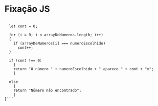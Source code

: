 # Fixação JS

```function contaOcorrencias(arrayDeNumeros, numeroEscolhido) {
  
  let cont = 0;
  
  for (i = 0; i < arrayDeNumeros.length; i++)
  {
    if (arrayDeNumeros[i] === numeroEscolhido)
      cont++;
  }
  
  if (cont !== 0)
    {
    return "O número " + numeroEscolhido + " aparece " + cont + "x";
    }
  
  else
    {
    return "Número não encontrado";
    }
}```
